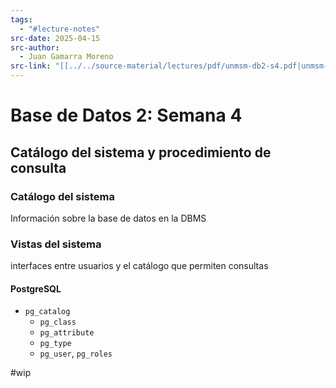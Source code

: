```yaml
---
tags:
  - "#lecture-notes"
src-date: 2025-04-15
src-author:
  - Juan Gamarra Moreno
src-link: "[[../../source-material/lectures/pdf/unmsm-db2-s4.pdf|unmsm-db2-s4]]"
---
```

# Base de Datos 2: Semana 4

## Catálogo del sistema y procedimiento de consulta

### Catálogo del sistema

Información sobre la base de datos en la DBMS

### Vistas del sistema

interfaces entre usuarios y el catálogo que permiten consultas

#### PostgreSQL

- `pg_catalog`
	- `pg_class`
	- `pg_attribute`
	- `pg_type`
	- `pg_user`, `pg_roles`

#wip
